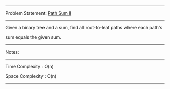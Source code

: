 ******************************************************************************
Problem Statement: [Path Sum II](https://leetcode.com/problems/path-sum-ii/)
******************************************************************************
Given a binary tree and a sum, find all root-to-leaf paths where each path's

sum equals the given sum.

******************************************************************************
Notes: 
******************************************************************************
Time Complexity : O(n)

Space Complexity : O(n)

******************************************************************************
